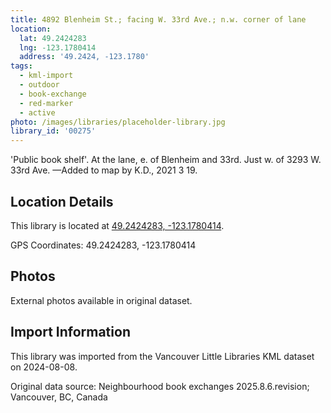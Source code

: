 ```yaml
---
title: 4892 Blenheim St.; facing W. 33rd Ave.; n.w. corner of lane
location:
  lat: 49.2424283
  lng: -123.1780414
  address: '49.2424, -123.1780'
tags:
  - kml-import
  - outdoor
  - book-exchange
  - red-marker
  - active
photo: /images/libraries/placeholder-library.jpg
library_id: '00275'
---
```

'Public book shelf'.
At the lane, e. of Blenheim and 33rd.
Just w. of 3293 W. 33rd Ave.
—Added to map by K.D., 2021 3 19.

## Location Details

This library is located at [49.2424283, -123.1780414](https://www.google.com/maps?q=49.2424283,-123.1780414).

GPS Coordinates: 49.2424283, -123.1780414

## Photos

External photos available in original dataset.

## Import Information

This library was imported from the Vancouver Little Libraries KML dataset on 2024-08-08.

Original data source: Neighbourhood book exchanges 2025.8.6.revision; Vancouver, BC, Canada
